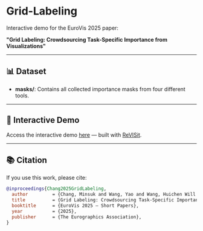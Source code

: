 # Grid-Labeling

Interactive demo for the EuroVis 2025 paper:

**"Grid Labeling: Crowdsourcing Task-Specific Importance from Visualizations"**

---

## 📊 Dataset

- **masks/**: Contains all collected importance masks from four different tools.

---

## 🚀 Interactive Demo

Access the interactive demo [here](https://jangsus1.github.io/Grid-Labeling/) — built with [ReVISit](https://revisit.dev).

---

## 📚 Citation

If you use this work, please cite:

```bibtex
@inproceedings{Chang2025GridLabeling,
  author         = {Chang, Minsuk and Wang, Yao and Wang, Huichen Will and Bulling, Andreas and Bearfield, Cindy Xiong},
  title          = {Grid Labeling: Crowdsourcing Task‑Specific Importance from Visualizations},
  booktitle      = {EuroVis 2025 – Short Papers},
  year           = {2025},
  publisher      = {The Eurographics Association},
}
```


